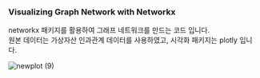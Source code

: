 ### Visualizing Graph Network with Networkx

networkx 패키지를 활용하여 그래프 네트워크를 만드는 코드 입니다.  
원본 데이터는 가상자산 인과관계 데이터를 사용하였고, 시각화 패키지는 plotly 입니다.  

![newplot (9)](https://user-images.githubusercontent.com/73429381/186062189-2bd57375-fd99-4141-a4f2-3f9d45301034.png)
